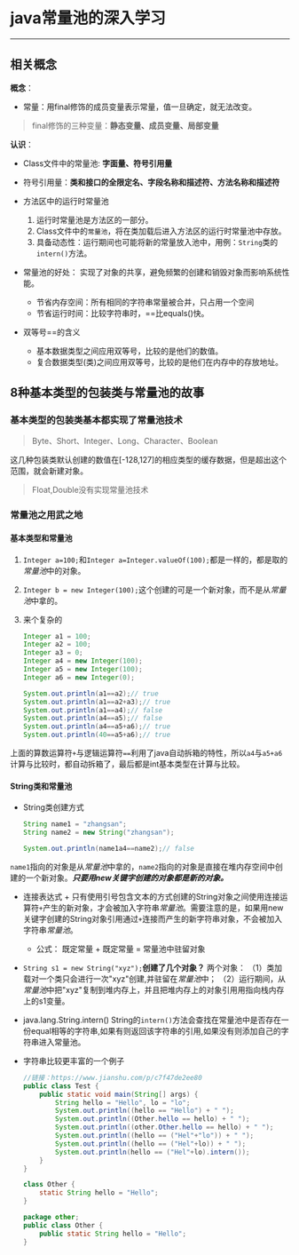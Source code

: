 # java常量池的深入学习

----------

## 相关概念

**概念**：
* 常量：用final修饰的成员变量表示常量，值一旦确定，就无法改变。
> final修饰的三种变量：**静态变量、成员变量、局部变量** 

**认识**：
* Class文件中的常量池: **字面量、符号引用量**

* 符号引用量：**类和接口的全限定名、字段名称和描述符、方法名称和描述符**


* 方法区中的运行时常量池
  1. 运行时常量池是方法区的一部分。
  2. Class文件中的`常量池`，将在类加载后进入方法区的运行时常量池中存放。
  3. 具备动态性：运行期间也可能将新的常量放入池中，用例：`String`类的`intern()`方法。


* 常量池的好处：
  实现了对象的共享，避免频繁的创建和销毁对象而影响系统性能。
	* 节省内存空间：所有相同的字符串常量被合并，只占用一个空间
	* 节省运行时间：比较字符串时，==比equals()快。


* 双等号==的含义
  * 基本数据类型之间应用双等号，比较的是他们的数值。
  * 复合数据类型(类)之间应用双等号，比较的是他们在内存中的存放地址。


## 8种基本类型的包装类与常量池的故事

### 基本类型的包装类基本都实现了常量池技术
> Byte、Short、Integer、Long、Character、Boolean

这几种包装类默认创建的数值在[-128,127]的相应类型的缓存数据，但是超出这个范围，就会新建对象。

> Float,Double没有实现常量池技术

### 常量池之用武之地

#### 基本类型和常量池

1. `Integer a=100;`和`Integer a=Integer.valueOf(100);`都是一样的，都是取的*常量池*中的对象。

2. `Integer b = new Integer(100);`这个创建的可是一个新对象，而不是从*常量池*中拿的。

3. 来个复杂的

	```java
	Integer a1 = 100;
	Integer a2 = 100;
	Integer a3 = 0;
	Integer a4 = new Integer(100);
	Integer a5 = new Integer(100);
	Integer a6 = new Integer(0);
	
	System.out.println(a1==a2);// true
	System.out.println(a1==a2+a3);// true
	System.out.println(a1==a4);// false
	System.out.println(a4==a5);// false
	System.out.println(a4==a5+a6);// true
	System.out.println(40==a5+a6);// true
	```
上面的算数运算符`+`与逻辑运算符`==`利用了java自动拆箱的特性，所以`a4`与`a5+a6`计算与比较时，都自动拆箱了，最后都是int基本类型在计算与比较。

#### String类和常量池
* String类创建方式

	```java
	String name1 = "zhangsan";
	String name2 = new String("zhangsan");
	
	System.out.println(name1a4==name2);// false
	```
`name1`指向的对象是从*常量池*中拿的，`name2`指向的对象是直接在堆内存空间中创建的一个新对象。***只要用new关键字创建的对象都是新的对象。***

* 连接表达式 +
只有使用引号包含文本的方式创建的String对象之间使用连接运算符`+`产生的新对象，才会被加入字符串*常量池*。需要注意的是，如果用new关键字创建的String对象引用通过`+`连接而产生的新字符串对象，不会被加入字符串*常量池*。

	* 公式： 既定常量 + 既定常量 = 常量池中驻留对象 

* `String s1 = new String("xyz");`**创建了几个对象？** 
两个对象：
（1）类加载对一个类只会进行一次"xyz"创建,并驻留在*常量池*中；
（2）运行期间，从*常量池*中把"xyz"复制到堆内存上，并且把堆内存上的对象引用用指向栈内存上的s1变量。

* java.lang.String.intern()
String的`intern()`方法会查找在常量池中是否存在一份equal相等的字符串,如果有则返回该字符串的引用,如果没有则添加自己的字符串进入常量池。

* 字符串比较更丰富的一个例子

	```java
	//链接：https://www.jianshu.com/p/c7f47de2ee80
	public class Test { 
		public static void main(String[] args) { 
			String hello = "Hello", lo = "lo"; 
			System.out.println((hello == "Hello") + " ");
			System.out.println((Other.hello == hello) + " ");
			System.out.println((other.Other.hello == hello) + " "); 
			System.out.println((hello == ("Hel"+"lo")) + " ");
			System.out.println((hello == ("Hel"+lo)) + " ");
			System.out.println(hello == ("Hel"+lo).intern()); 
		} 
	}
	
	class Other { 
		static String hello = "Hello"; 
	}
	
	package other;
	public class Other { 
		public static String hello = "Hello"; 
	}
	```